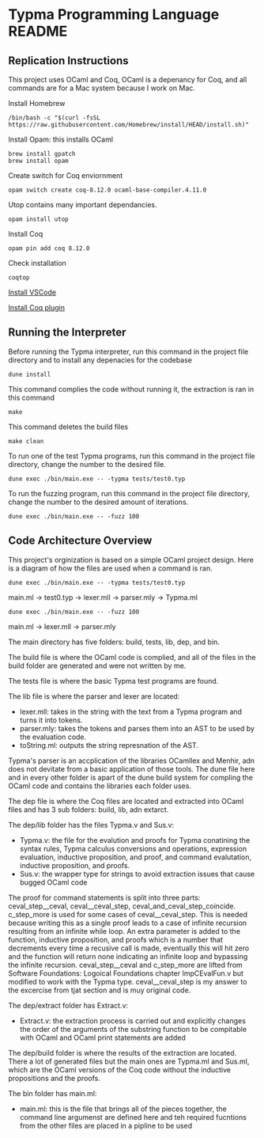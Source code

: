 # Typma Programming Language README

## Replication Instructions

This project uses OCaml and Coq, OCaml is a depenancy for Coq, and all commands are for a Mac system because I work on Mac.

Install Homebrew
```
/bin/bash -c "$(curl -fsSL https://raw.githubusercontent.com/Homebrew/install/HEAD/install.sh)"
```
Install Opam: this installs OCaml
```
brew install gpatch
brew install opam
```
Create switch for Coq enviornment
```
opam switch create coq-8.12.0 ocaml-base-compiler.4.11.0
```
Utop contains many important dependancies.
```
opam install utop
```
Install Coq
```
opam pin add coq 8.12.0
```
Check installation
```
coqtop
```

[Install VSCode](https://code.visualstudio.com/)

[Install Coq plugin](https://marketplace.visualstudio.com/items?itemName=maximedenes.vscoq)

## Running the Interpreter

Before running the Typma interpreter, run this command in the project file directory and to install any depenacies for the codebase
```
dune install
```

This command complies the code without running it, the extraction is ran in this command
```
make
```

This command deletes the build files
```
make clean
```

To run one of the test Typma programs, run this command in the project file directory, change the number to the desired file.
```
dune exec ./bin/main.exe -- -typma tests/test0.typ
```

To run the fuzzing program, run this command in the project file directory, change the number to the desired amount of iterations.
```
dune exec ./bin/main.exe -- -fuzz 100
```

## Code Architecture Overview

This project's orginization is based on a simple OCaml project design. Here is a diagram of how the files are used when a command is ran.
```
dune exec ./bin/main.exe -- -typma tests/test0.typ
```
main.ml -> test0.typ -> lexer.mll -> parser.mly -> Typma.ml

```
dune exec ./bin/main.exe -- -fuzz 100
```
main.ml -> lexer.mll -> parser.mly

The main directory has five folders: build, tests, lib, dep, and bin. 

The build file is where the OCaml code is complied, and all of the files in the build folder are generated and were not written by me. 

The tests file is where the basic Typma test programs are found. 

The lib file is where the parser and lexer are located: 
- lexer.mll: takes in the string with the text from a Typma program and turns it into tokens. 
- parser.mly: takes the tokens and parses them into an AST to be used by the evaluation code. 
- toString.ml: outputs the string represnation of the AST.

Typma's parser is an accplication of the libraries OCamllex and Menhir, adn does not devitate from a basic application of those tools. The dune file here and in every other folder is apart of the dune build system for compling the OCaml code and contains the libraries each folder uses.

The dep file is where the Coq files are located and extracted into OCaml files and has 3 sub folders: build, lib, adn extarct.

The dep/lib folder has the files Typma.v and Sus.v:
- Typma.v: the file for the evalution and proofs for Typma conatining the syntax rules, Typma calculus conversions and operations, expression evaluation, inductive proposition, and proof, and command evalutation, inductive proposition, and proofs.
- Sus.v: the wrapper type for strings to avoid extraction issues that cause bugged OCaml code

The proof for command statements is split into three parts: ceval_step__ceval, ceval__ceval_step, ceval_and_ceval_step_coincide. c_step_more is used for some cases of ceval__ceval_step. This is needed because writing this as a single proof leads to a case of infinite recursion resulting from an infinite while loop. An extra parameter is added to the function, inductive proposition, and proofs which is a number that decrements every time a recusive call is made, eventually this will hit zero and the function will return none indicating an infinite loop and bypassing the infinite recursion. ceval_step__ceval and c_step_more are lifted from Software Foundations: Logoical Foundations chapter ImpCEvalFun.v but modified to work with the Typma type. ceval__ceval_step is my answer to the excercise from tjat section and is muy original code.

The dep/extract folder has Extract.v:
- Extract.v: the extraction process is carried out and explicitly changes the order of the arguments of the substring function to be compitable with OCaml and OCaml print statements are added

The dep/build folder is where the results of the extraction are located. There a lot of generated files but the main ones are Typma.ml and Sus.ml, which are the OCaml versions of the Coq code without the inductive propositions and the proofs.

The bin folder has main.ml:
- main.ml: this is the file that brings all of the pieces together, the command line argumenst are defined here and teh required fucntions from the other files are placed in a pipline to be used
